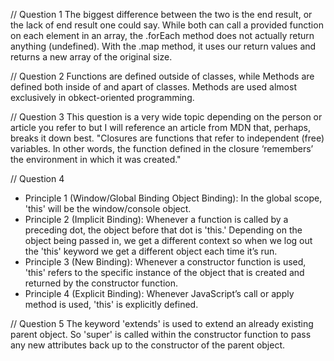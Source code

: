// Question 1
The biggest difference between the two is the end result, or the lack of end result one could say. While both can call a provided function on each element in an array, the .forEach method does not actually return anything (undefined). With the .map method, it uses our return values and returns a new array of the original size.

// Question 2
Functions are defined outside of classes, while Methods are defined both inside of and apart of classes. Methods are used almost exclusively in obkect-oriented programming.

// Question 3
This question is a very wide topic depending on the person or article you refer to but I will reference an article from MDN that, perhaps, breaks it down best. "Closures are functions that refer to independent (free) variables. In other words, the function defined in the closure ‘remembers’ the environment in which it was created."

// Question 4
* Principle 1 (Window/Global Binding Object Binding): In the global scope, 'this' will be the window/console object.
* Principle 2 (Implicit Binding): Whenever a function is called by a preceding dot, the object before that dot is 'this.' Depending on the object being passed in, we get a different context so when we log out the 'this' keyword we get a different object each time it’s run.
* Principle 3 (New Binding): Whenever a constructor function is used, 'this' refers to the specific instance of the object that is created and returned by the constructor function.
* Principle 4 (Explicit Binding): Whenever JavaScript’s call or apply method is used, 'this' is explicitly defined.

// Question 5
The keyword 'extends' is used to extend an already existing parent object. So 'super' is called within the constructor function to pass any new attributes back up to the constructor of the parent object.